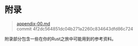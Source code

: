 # 附录

> [appendix-00.md](https://github.com/rust-lang/book/blob/master/second-edition/src/appendix-00.md)
> <br>
> commit 4f2dc564851dc04b271a2260c834643dfd86c724

附录部分包含一些在你的Rust之旅中可能用到的参考资料。